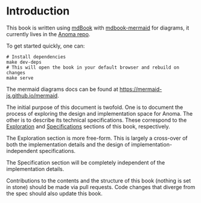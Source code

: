# Introduction

This book is written using [mdBook](https://rust-lang.github.io/mdBook/) with [mdbook-mermaid](https://github.com/badboy/mdbook-mermaid) for diagrams, it currently lives in the [Anoma repo](https://github.com/anomanetwork/anoma).

To get started quickly, one can:

```shell
# Install dependencies
make dev-deps
# This will open the book in your default browser and rebuild on changes
make serve
```

The mermaid diagrams docs can be found at <https://mermaid-js.github.io/mermaid>.

The initial purpose of this document is twofold. One is to document the process of exploring the design and implementation space for Anoma. The other is to describe its technical specifications. These correspond to the [Exploration](./explore) and [Specifications](./specs) sections of this book, respectively.

The Exploration section is more free-form. This is largely a cross-over of both the implementation details and the design of implementation-independent specifications.

The Specification section will be completely independent of the implementation details.

Contributions to the contents and the structure of this book (nothing is set in stone) should be made via pull requests. Code changes that diverge from the spec should also update this book.
